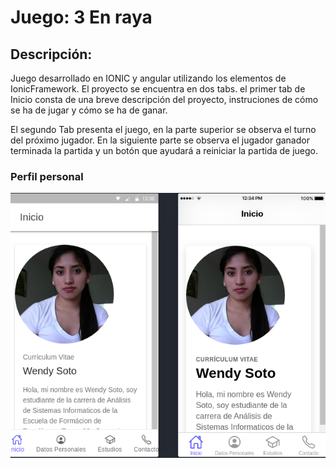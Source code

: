 ﻿# Juego: 3 En raya
## Descripción:

 Juego desarrollado en IONIC y angular utilizando los elementos de IonicFramework.
El proyecto se encuentra en dos tabs. el primer tab de Inicio consta de una breve descripción del proyecto, instruciones de cómo se ha de jugar y cómo se ha de ganar.

El segundo Tab presenta el juego, en la parte superior se observa el turno del próximo jugador.
En la siguiente parte se observa el jugador ganador terminada la partida y un botón que ayudará a reiniciar la partida de juego.

### Perfil personal
![myimage-alt-tag](https://github.com/wendysoto/CV_Ionic/blob/master/images/perfil.png)

